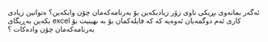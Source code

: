 ئەگەر بمانەوی بڕیکی ناوی زۆر زیادبکەین بۆ بەرنامەکەمان چۆن وابکەین؟
ەتوانین زیادی بکەین بەڕیگای excel 
کاری ئەم دوگمەیان ئەوەیە کە کە فایلەکمان بۆ به بهینیت بۆ بەرنامەکەمان 
چۆن وادەکات ؟
